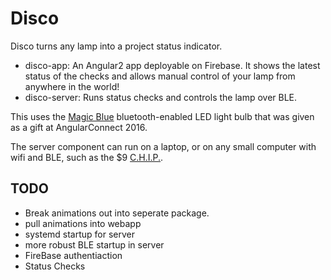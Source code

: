 # Disco

Disco turns any lamp into a project status indicator.

- disco-app: An Angular2 app deployable on Firebase. It shows the latest status of the checks and allows manual control of your lamp from anywhere in the world!
- disco-server: Runs status checks and controls the lamp over BLE.

This uses the [Magic Blue](https://medium.com/@urish/reverse-engineering-a-bluetooth-lightbulb-56580fcb7546#.95j6tpapi) bluetooth-enabled LED light bulb that was given as a gift at AngularConnect 2016.

The server component can run on a laptop, or on any small computer with wifi and BLE, such as the $9 [C.H.I.P.](https://getchip.com/).

## TODO 

- Break animations out into seperate package.
- pull animations into webapp
- systemd startup for server
- more robust BLE startup in server
- FireBase authentiaction
- Status Checks

